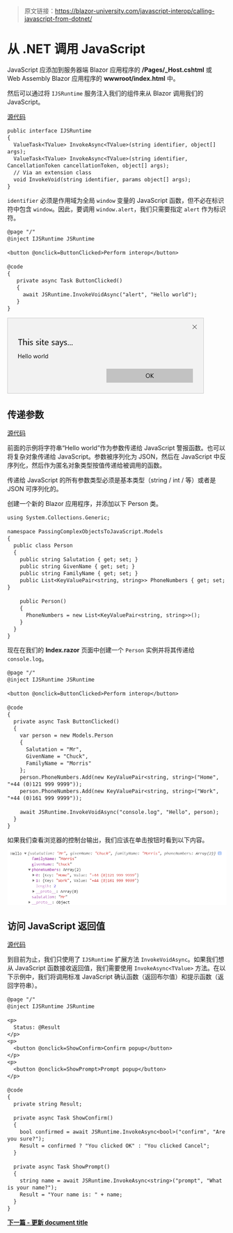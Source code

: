 > 原文链接：https://blazor-university.com/javascript-interop/calling-javascript-from-dotnet/

# 从 .NET 调用 JavaScript
JavaScript 应添加到服务器端 Blazor 应用程序的 **/Pages/_Host.cshtml** 或 Web Assembly Blazor 应用程序的 **wwwroot/index.html** 中。

然后可以通过将 `IJSRuntime` 服务注入我们的组件来从 Blazor 调用我们的 JavaScript。

[源代码](https://github.com/mrpmorris/blazor-university/tree/master/src/JavaScriptInterop/CallingJavaScriptFromDotNet)


```
public interface IJSRuntime
{
  ValueTask<TValue> InvokeAsync<TValue>(string identifier, object[] args);
  ValueTask<TValue> InvokeAsync<TValue>(string identifier, CancellationToken cancellationToken, object[] args);
  // Via an extension class
  void InvokeVoid(string identifier, params object[] args);
}
```

`identifier` 必须是作用域为全局 `window` 变量的 JavaScript 函数，但不必在标识符中包含 `window`。因此，要调用 `window.alert`，我们只需要指定 `alert` 作为标识符。

```
@page "/"
@inject IJSRuntime JSRuntime

<button @onclick=ButtonClicked>Perform interop</button>

@code
{
   private async Task ButtonClicked()
   {
     await JSRuntime.InvokeVoidAsync("alert", "Hello world");
   }
}
```
![](image.png)

## 传递参数
[源代码](https://github.com/mrpmorris/blazor-university/tree/master/src/JavaScriptInterop/PassingComplexObjectsToJavaScript)

前面的示例将字符串“Hello world”作为参数传递给 JavaScript 警报函数。也可以将复杂对象传递给 JavaScript。参数被序列化为 JSON，然后在 JavaScript 中反序列化，然后作为匿名对象类型按值传递给被调用的函数。

传递给 JavaScript 的所有参数类型必须是基本类型（string / int / 等）或者是 JSON 可序列化的。

创建一个新的 Blazor 应用程序，并添加以下 Person 类。

```
using System.Collections.Generic;

namespace PassingComplexObjectsToJavaScript.Models
{
  public class Person
  {
    public string Salutation { get; set; }
    public string GivenName { get; set; }
    public string FamilyName { get; set; }
    public List<KeyValuePair<string, string>> PhoneNumbers { get; set; }

    public Person()
    {
      PhoneNumbers = new List<KeyValuePair<string, string>>();
    }
  }
}
```

现在在我们的 **Index.razor** 页面中创建一个 `Person` 实例并将其传递给 `console.log`。

```
@page "/"
@inject IJSRuntime JSRuntime

<button @onclick=ButtonClicked>Perform interop</button>

@code
{
  private async Task ButtonClicked()
  {
    var person = new Models.Person
    {
      Salutation = "Mr",
      GivenName = "Chuck",
      FamilyName = "Morris"
    };
    person.PhoneNumbers.Add(new KeyValuePair<string, string>("Home", "+44 (0)121 999 9999"));
    person.PhoneNumbers.Add(new KeyValuePair<string, string>("Work", "+44 (0)161 999 9999"));

    await JSRuntime.InvokeVoidAsync("console.log", "Hello", person);
  }
}
```

如果我们查看浏览器的控制台输出，我们应该在单击按钮时看到以下内容。

![](image-1.png)

## 访问 JavaScript 返回值
[源代码](https://github.com/mrpmorris/blazor-university/tree/master/src/JavaScriptInterop/AccessingJavaScriptReturnValues)

到目前为止，我们只使用了 `IJSRuntime` 扩展方法 `InvokeVoidAsync`。如果我们想从 JavaScript 函数接收返回值，我们需要使用 `InvokeAsync<TValue>` 方法。在以下示例中，我们将调用标准 JavaScript 确认函数（返回布尔值）和提示函数（返回字符串）。

```
@page "/"
@inject IJSRuntime JSRuntime

<p>
  Status: @Result
</p>
<p>
  <button @onclick=ShowConfirm>Confirm popup</button>
</p>
<p>
  <button @onclick=ShowPrompt>Prompt popup</button>
</p>

@code
{
  private string Result;

  private async Task ShowConfirm()
  {
    bool confirmed = await JSRuntime.InvokeAsync<bool>("confirm", "Are you sure?");
    Result = confirmed ? "You clicked OK" : "You clicked Cancel";
  }

  private async Task ShowPrompt()
  {
    string name = await JSRuntime.InvokeAsync<string>("prompt", "What is your name?");
    Result = "Your name is: " + name;
  }
}
```

**[下一篇 - 更新 document title](/javascript-interop/calling-javascript-from-dotnet/updating-the-document-title/)**